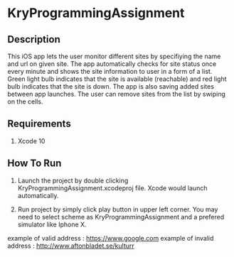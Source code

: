 # KryProgrammingAssignment


Description
---------
This iOS app lets the user monitor different sites by specifiying the name and url on given site. The app automatically checks for site status once every minute and shows the site information to user in a form of a list. Green light bulb indicates that the site is available (reachable) and red light bulb indicates that the site is down. The app is also saving added sites between app launches. The user can remove sites from the list by swiping on the cells.

Requirements
---------

1. Xcode 10



How To Run
---------

1. Launch the project by double clicking KryProgrammingAssignment.xcodeproj file. Xcode would launch automatically.

2. Run project by simply click play button in upper left corner. You may need to select scheme as KryProgrammingAssignment and a prefered simulator like Iphone X. 

example of valid address : https://www.google.com
example of invalid address : http://www.aftonbladet.se/kulturr
